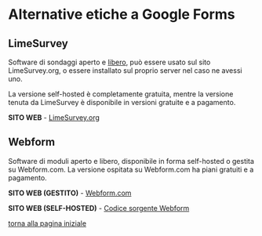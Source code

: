 # Alternative etiche a Google Forms

## LimeSurvey

Software di sondaggi aperto e [libero](https://switching.social/what-is-open-source-software/), può essere usato sul sito LimeSurvey.org, o essere installato sul proprio 
server nel caso ne avessi uno. 

La versione self-hosted è completamente gratuita, mentre la versione tenuta da LimeSurvey è disponibile in versioni gratuite e a pagamento. 

**SITO WEB** - [LimeSurvey.org](https://www.limesurvey.org/)

## Webform

Software di moduli aperto e libero, disponibile in forma self-hosted o gestita su Webform.com. La versione ospitata su Webform.com ha piani gratuiti e a pagamento. 

**SITO WEB (GESTITO)** - [Webform.com](http://webform.com/)

**SITO WEB (SELF-HOSTED)** - [Codice sorgente Webform](https://www.drupal.org/project/webform)

[torna alla pagina iniziale](index)
